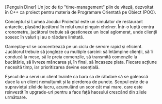 [Penguin Diner]
Un joc de tip "time-management" plin de viteză, dezvoltat în C++ ca proiect pentru materia de Programare Orientată pe Obiect (POO).

Conceptul și Lumea Jocului
Proiectul este un simulator de restaurant antarctic, plasând jucătorul în rolul unui pinguin chelner. Într-o luptă contra cronometru, jucătorul trebuie să gestioneze un local aglomerat, unde clienții sosesc în valuri și au o răbdare limitată.

Gameplay-ul se concentrează pe un ciclu de servire rapid și eficient. Jucătorul trebuie să jongleze cu multiple sarcini: să întâmpine clienții, să îi conducă la mese, să le preia comenzile, să transmită comenzile la bucătărie, să livreze mâncarea și, în final, să încaseze plata. Fiecare acțiune necesită timp, iar prioritizarea devine esențială.

Eșecul de a servi un client înainte ca bara sa de răbdare să se golească duce la un client nemulțumit și la pierderea de puncte. Scopul este de a supraviețui zilei de lucru, acumulând un scor cât mai mare, care este reinvestit în upgrade-uri pentru a face față haosului crescând din zilele următoare.
